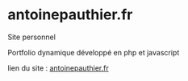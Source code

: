 # antoinepauthier.fr
Site personnel

Portfolio dynamique développé en php et javascript

lien du site : <a href="https://antoinepauthier.fr"> antoinepauthier.fr</a>
